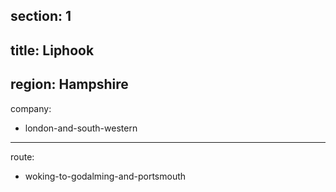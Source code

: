 section: 1
----
title: Liphook
----
region: Hampshire
----
company:
- london-and-south-western
----
route:
- woking-to-godalming-and-portsmouth
